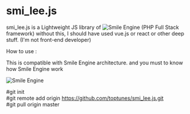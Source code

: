# smi_lee.js

smi_lee.js is a Lightweight JS library of ![Smile Engine](https://github.com/toptunes/Smile_Engine-Demo) (PHP Full Stack framework) without this, I should have used vue.js or react or other deep stuff.
(I'm not front-end developer)

How to use :

This is compatible with Smile Engine architecture. and you must to know how Smile Engine work

![Smile Engine](https://github.com/toptunes/Smile_Engine-Demo)






#git init  
#git remote add origin https://github.com/toptunes/smi_lee.js.git  
#git pull origin master  

